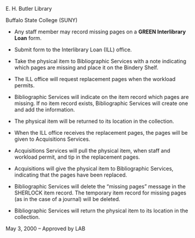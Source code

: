 E. H. Butler Library

Buffalo State College (SUNY)

-   Any staff member may record missing pages on a **GREEN Interlibrary Loan** form.

-   Submit form to the Interlibrary Loan (ILL) office.

-   Take the physical item to Bibliographic Services with a note indicating which pages are missing and place it on the Bindery Shelf.

-   The ILL office will request replacement pages when the workload permits.

-   Bibliographic Services will indicate on the item record which pages are missing. If no item record exists, Bibliographic Services will create one and add the information.

-   The physical item will be returned to its location in the collection.

<!-- -->

-   When the ILL office receives the replacement pages, the pages will be given to Acquisitions Services.

-   Acquisitions Services will pull the physical item, when staff and workload permit, and tip in the replacement pages.

-   Acquisitions will give the physical item to Bibliographic Services, indicating that the pages have been replaced.

-   Bibliographic Services will delete the “missing pages” message in the SHERLOCK item record. The temporary item record for missing pages (as in the case of a journal) will be deleted.

-   Bibliographic Services will return the physical item to its location in the collection.

May 3, 2000 – Approved by LAB
